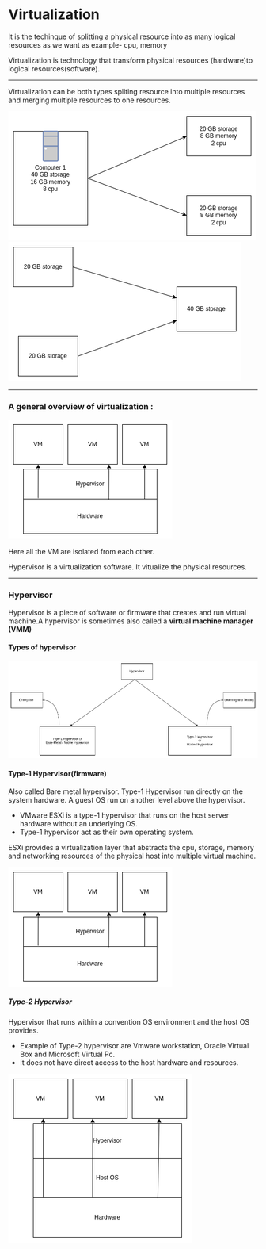 <h1>Virtualization</h1>

<p>It is the techinque of splitting a physical resource into as many logical resources as we want as example- cpu, memory </p>

<p>Virtualization is technology that transform physical resources (hardware)to logical resources(software).</p>

******************

<p>Virtualization can be both types spliting resource into multiple resources and merging multiple resources to one resources. </p>

![SPliting resource to multiple resources](./images/splitingResources.png) ![SPliting resource to multiple resources](./images/mergingResources.png) 

*****************
<h3>A general overview of virtualization :</h3>

![Virtualization Overview](./images/virtualization.png)

<p>Here all the VM are isolated from each other.</p>

<p>Hypervisor is a virtualization software. It vitualize the physical resources.</p>

*****************

<h3>Hypervisor</h3>

<p>Hypervisor is a piece of software or firmware that creates and run virtual machine.A hypervisor is sometimes also called a <b>virtual machine manager (VMM)</b></p>

<h4>Types of hypervisor</h4>

![Types of Hypervisor](./images/typesOfHypervisor.drawio.png)

<h4>Type-1 Hypervisor(firmware)</h4>

<p>Also called Bare metal hypervisor. Type-1 Hypervisor run directly on the system hardware. A guest OS run on another level above the hypervisor.</p>


<ul>

<li> VMware ESXi is a type-1 hypervisor that runs on the host server hardware without an underlying OS.</li>

<li>Type-1 hypervisor act as their own operating system.</li>


</ul>

<p>ESXi provides  a virtualization layer that abstracts the cpu, storage, memory and networking resources of the physical host into multiple virtual machine.</p>

![Type-1 hypervisor](./images/virtualization.png)

<h5>Type-2 Hypervisor</h5>

<p>Hypervisor that runs within a convention OS environment and the host OS provides.</p>

<ul>

<li>Example of Type-2 hypervisor are Vmware workstation, Oracle Virtual Box and Microsoft Virtual Pc.</li>

<li>It does not have direct access to the host hardware and resources.</li>

</ul>

![Type-2 hypervisor](./images/type-2Hypervisor.drawio.png)

